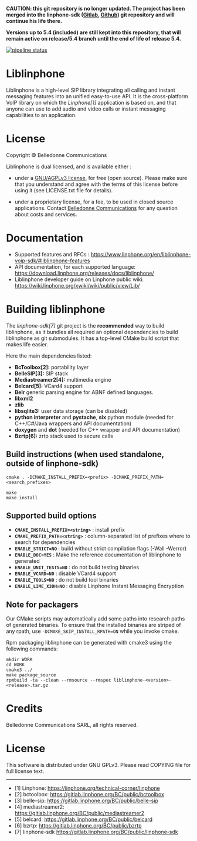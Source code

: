 **CAUTION: this git repository is no longer updated. The project has been merged into the linphone-sdk ([Gitlab](https://gitlab.linphone.org/BC/public/linphone-sdk), [Github](https://github.com/BelledonneCommunications/linphone-sdk)) git repository and will continue his life there.**

**Versions up to 5.4 (included) are still kept into this repository, that will remain active on release/5.4 branch until the end of life of release 5.4.**

[![pipeline status](https://gitlab.linphone.org/BC/public/linphone/badges/master/pipeline.svg)](https://gitlab.linphone.org/BC/public/linphone/commits/master)

Liblinphone
===========

Liblinphone is a high-level SIP library integrating all calling and instant messaging features into an unified easy-to-use API.
It is the cross-platform VoIP library on which the *Linphone[1]* application is based on, and that anyone can use to add audio and video calls
or instant messaging capabilities to an application.

# License

Copyright © Belledonne Communications

Liblinphone is dual licensed, and is available either :

 - under a [GNU/AGPLv3 license](https://www.gnu.org/licenses/agpl-3.0.html), for free (open source). Please make sure that you understand and agree with the terms of this license before using it (see LICENSE.txt file for details).

 - under a proprietary license, for a fee, to be used in closed source applications. Contact [Belledonne Communications](https://www.linphone.org/contact) for any question about costs and services.

# Documentation

-   Supported features and RFCs : https://www.linphone.org/en/liblinphone-voip-sdk/#liblinphone-features
-   API documentation, for each supported language: https://download.linphone.org/releases/docs/liblinphone/
-   Liblinphone developer guide on Linphone public wiki: https://wiki.linphone.org/xwiki/wiki/public/view/Lib/


# Building liblinphone

The *linphone-sdk[7]* git project is the **recommended** way to build liblinphone, as it bundles all required an optional dependencies to build liblinphone
as git submodules. It has a top-level CMake build script that makes life easier.

Here the main dependencies listed:

* **BcToolbox[2]:** portability layer
* **BelleSIP[3]:** SIP stack
* **Mediastreamer2[4]:** multimedia engine
* **Belcard[5]:** VCard4 support
* **Belr** generic parsing engine for ABNF defined languages.
* **libxml2**
* **zlib**
* **libsqlite3:** user data storage (can be disabled)
* **python interpreter** and **pystache**, **six** python module (needed for C++/C#/Java wrappers and API documentation)
* **doxygen** and **dot** (needed for C++ wrapper and API documentation)
* **Bzrtp[6]:** zrtp stack used to secure calls


## Build instructions (when used standalone, outside of linphone-sdk)

	cmake . -DCMAKE_INSTALL_PREFIX=<prefix> -DCMAKE_PREFIX_PATH=<search_prefixes>

	make
	make install


## Supported build options

* **`CMAKE_INSTALL_PREFIX=<string>`** : install prefix
* **`CMAKE_PREFIX_PATH=<string>`**    : column-separated list of prefixes where to search for dependencies
* **`ENABLE_STRICT=NO`**              : build without strict compilation flags (-Wall -Werror)
* **`ENABLE_DOC=YES`**                : Make the reference documentation of liblinphone to generated
* **`ENABLE_UNIT_TESTS=NO`**          : do not build testing binaries
* **`ENABLE_VCARD=NO`**               : disable VCard4 support
* **`ENABLE_TOOLS=NO`**               : do not build tool binaries
* **`ENABLE_LIME_X3DH=NO`**                : disable Linphone Instant Messaging Encryption

## Note for packagers

Our CMake scripts may automatically add some paths into research paths of generated binaries.
To ensure that the installed binaries are striped of any rpath, use `-DCMAKE_SKIP_INSTALL_RPATH=ON`
while you invoke cmake.

Rpm packaging
liblinphone can be generated with cmake3 using the following commands:
```
mkdir WORK
cd WORK
cmake3 ../
make package_source
rpmbuild -ta --clean --rmsource --rmspec liblinphone-<version>-<release>.tar.gz
```

# Credits

Belledonne Communications SARL, all rights reserved.

# License

This software is distributed under GNU GPLv3. Please read COPYING file for full license text.


------------------------------


- [1] Linphone: https://linphone.org/technical-corner/linphone
- [2] bctoolbox: https://gitlab.linphone.org/BC/public/bctoolbox
- [3] belle-sip: https://gitlab.linphone.org/BC/public/belle-sip
- [4] mediastreamer2: https://gitlab.linphone.org/BC/public/mediastreamer2
- [5] belcard: https://gitlab.linphone.org/BC/public/belcard
- [6] bzrtp: https://gitlab.linphone.org/BC/public/bzrtp
- [7] linphone-sdk https://gitlab.linphone.org/BC/public/linphone-sdk
